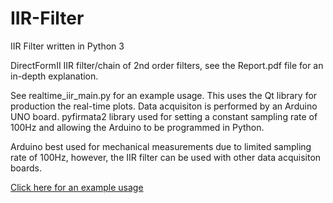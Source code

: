 # IIR-Filter
IIR Filter written in Python 3

DirectFormII IIR filter/chain of 2nd order filters, see the Report.pdf file for an in-depth explanation.

See realtime_iir_main.py for an example usage. This uses the Qt library for production the real-time plots. Data acquisiton is performed by an Arduino UNO board. pyfirmata2 library used for setting a constant sampling rate of 100Hz and allowing the Arduino to be programmed in Python.

Arduino best used for mechanical measurements due to limited sampling rate of 100Hz, however, the IIR filter can be used with other data acquisiton boards.

[Click here for an example usage](https://www.youtube.com/watch?v=uSm0Zic1wVA)
